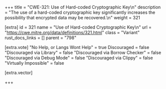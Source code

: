 +++
title = "CWE-321: Use of Hard-coded Cryptographic Key\n"
description = "The use of a hard-coded cryptographic key significantly increases the possibility that encrypted data may be recovered.\n"
weight = 321

[extra]
id = 321
name = "Use of Hard-coded Cryptographic Key\n"
url = "https://cwe.mitre.org/data/definitions/321.html"
class = "Variant"
rust_docs_links = []
parent = "798"

[extra.vote]
"No Help, or Langs Wont Help" = true
Discouraged = false
"Discouraged via Library" = false
"Discouraged via Borrow Checker" = false
"Discouraged via Debug Mode" = false
"Discouraged via Clippy" = false
"Virtually Impossible" = false

[extra.vector]

+++